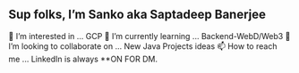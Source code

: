 ##  Sup folks, I’m Sanko aka Saptadeep Banerjee  
👾 I’m interested in ... GCP 
🌱 I’m currently learning ... Backend-WebD/Web3
💞️ I’m looking to collaborate on ... New Java Projects ideas
📫 How to reach me ... LinkedIn is always **ON FOR DM.

<!---
imSanko/imSanko is a ✨ special ✨ repository because its `README.md` (this file) appears on your GitHub profile.
You can click the Preview link to take a look at your changes.
--->
